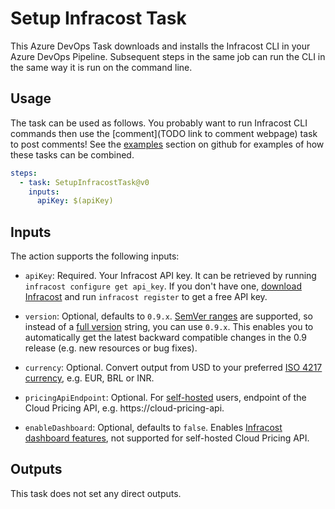 # Setup Infracost Task

This Azure DevOps Task downloads and installs the Infracost CLI in your Azure DevOps Pipeline. Subsequent steps in the same job can run the CLI in the same way it is run on the command line.

## Usage

The task can be used as follows. You probably want to run Infracost CLI commands then use the [comment](TODO link to comment webpage) task to post comments! See the [examples](https://github.com/infracost/infracost-azure-devops/examples) section on github for examples of how these tasks can be combined.

```yml
steps:
  - task: SetupInfracostTask@v0
    inputs:
      apiKey: $(apiKey)
```

## Inputs

The action supports the following inputs:

- `apiKey`: Required. Your Infracost API key. It can be retrieved by running `infracost configure get api_key`. If you don't have one, [download Infracost](https://www.infracost.io/docs/#quick-start) and run `infracost register` to get a free API key.

- `version`: Optional, defaults to `0.9.x`. [SemVer ranges](https://www.npmjs.com/package/semver#ranges) are supported, so instead of a [full version](https://github.com/infracost/infracost/releases) string, you can use `0.9.x`. This enables you to automatically get the latest backward compatible changes in the 0.9 release (e.g. new resources or bug fixes).

- `currency`: Optional. Convert output from USD to your preferred [ISO 4217 currency](https://en.wikipedia.org/wiki/ISO_4217#Active_codes), e.g. EUR, BRL or INR.

- `pricingApiEndpoint`: Optional. For [self-hosted](https://www.infracost.io/docs/cloud_pricing_api/self_hosted) users, endpoint of the Cloud Pricing API, e.g. https://cloud-pricing-api.

- `enableDashboard`: Optional, defaults to `false`. Enables [Infracost dashboard features](https://www.infracost.io/docs/features/share_links), not supported for self-hosted Cloud Pricing API.

## Outputs

This task does not set any direct outputs.
